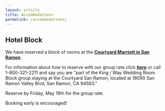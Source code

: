 ```yaml
---
layout: article
title: Accommodations
permalink: /accommodations/
---
```


## Hotel Block

We have reserved a block of rooms at the [**Courtyard Marriott in San Ramon**](http://www.marriott.com/hotels/travel/oakrm-courtyard-san-ramon/).

For information about how to reserve with our group rate click
[**here**](http://www.marriott.com/meeting-event-hotels/group-corporate-travel/groupCorp.mi?resLinkData=King%20and%20Way%20Wedding%20Room%20Block%5Eoakrm%60kwwkwwa%7Ckwwkwwb%60109.00-119.00%60USD%60false%604%606/16/17%606/18/17%605/19/17&app=resvlink&stop_mobi=yes) or call
1-800-321-2211 and say you are "part of the King / Way Wedding Room Block group staying at the Courtyard San Ramon, located at 18090 San Ramon Valley Blvd, San Ramon, CA 94583."

Reserve by Friday, May 19th for the group rate.

Booking early is encouraged!

